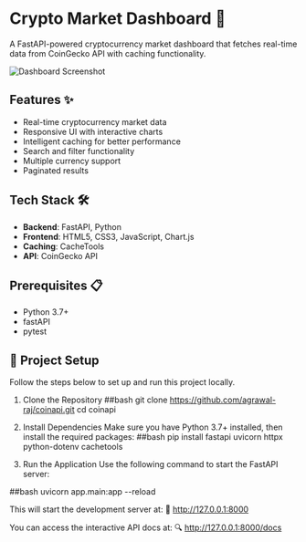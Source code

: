 # Crypto Market Dashboard 🚀

A FastAPI-powered cryptocurrency market dashboard that fetches real-time data from CoinGecko API with caching functionality.

![Dashboard Screenshot]((https://imgur.com/a/IMxBBiN))

## Features ✨

- Real-time cryptocurrency market data
- Responsive UI with interactive charts
- Intelligent caching for better performance
- Search and filter functionality
- Multiple currency support
- Paginated results

## Tech Stack 🛠️

- **Backend**: FastAPI, Python
- **Frontend**: HTML5, CSS3, JavaScript, Chart.js
- **Caching**: CacheTools
- **API**: CoinGecko API

## Prerequisites 📋

- Python 3.7+
- fastAPI
- pytest

## 🚀 Project Setup
Follow the steps below to set up and run this project locally.

1. Clone the Repository
##bash 
git clone https://github.com/agrawal-raj/coinapi.git
cd coinapi

2. Install Dependencies
Make sure you have Python 3.7+ installed, then install the required packages:
##bash
pip install fastapi uvicorn httpx python-dotenv cachetools

3. Run the Application
Use the following command to start the FastAPI server:

##bash
uvicorn app.main:app --reload

This will start the development server at:
📍 http://127.0.0.1:8000

You can access the interactive API docs at:
🔍 http://127.0.0.1:8000/docs
